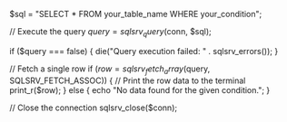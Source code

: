 $sql = "SELECT * FROM your_table_name WHERE your_condition";

// Execute the query
$query = sqlsrv_query($conn, $sql);

if ($query === false) {
    die("Query execution failed: " . sqlsrv_errors());
}

// Fetch a single row
if ($row = sqlsrv_fetch_array($query, SQLSRV_FETCH_ASSOC)) {
    // Print the row data to the terminal
    print_r($row);
} else {
    echo "No data found for the given condition.";
}

// Close the connection
sqlsrv_close($conn);
